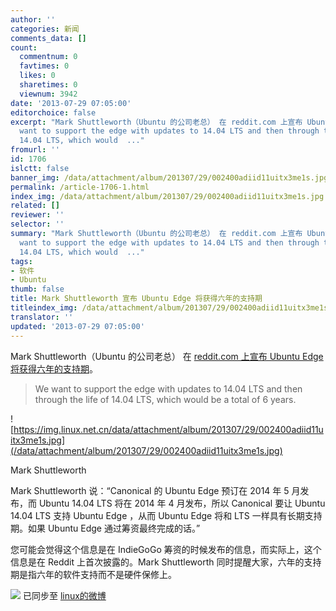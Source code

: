 ```yaml
---
author: ''
categories: 新闻
comments_data: []
count:
  commentnum: 0
  favtimes: 0
  likes: 0
  sharetimes: 0
  viewnum: 3942
date: '2013-07-29 07:05:00'
editorchoice: false
excerpt: "Mark Shuttleworth（Ubuntu 的公司老总） 在 reddit.com 上宣布 Ubuntu Edge 将获得六年的支持期。\r\n\r\nWe
  want to support the edge with updates to 14.04 LTS and then through the life of
  14.04 LTS, which would  ..."
fromurl: ''
id: 1706
islctt: false
banner_img: /data/attachment/album/201307/29/002400adiid11uitx3me1s.jpg
permalink: /article-1706-1.html
index_img: /data/attachment/album/201307/29/002400adiid11uitx3me1s.jpg
related: []
reviewer: ''
selector: ''
summary: "Mark Shuttleworth（Ubuntu 的公司老总） 在 reddit.com 上宣布 Ubuntu Edge 将获得六年的支持期。\r\n\r\nWe
  want to support the edge with updates to 14.04 LTS and then through the life of
  14.04 LTS, which would  ..."
tags:
- 软件
- Ubuntu
thumb: false
title: Mark Shuttleworth 宣布 Ubuntu Edge 将获得六年的支持期
titleindex_img: /data/attachment/album/201307/29/002400adiid11uitx3me1s.jpg
translator: ''
updated: '2013-07-29 07:05:00'
---
```


Mark Shuttleworth（Ubuntu 的公司老总） 在 [reddit.com 上宣布 Ubuntu Edge 将获得六年的支持期](http://www.reddit.com/r/IAmA/comments/1j166z/hi_im_mark_shuttleworth_founder_of_ubuntu/cba3d9b)。



> 
> We want to support the edge with updates to 14.04 LTS and then through the life of 14.04 LTS, which would be a total of 6 years.
> 
> 
> 


![https://img.linux.net.cn/data/attachment/album/201307/29/002400adiid11uitx3me1s.jpg](/data/attachment/album/201307/29/002400adiid11uitx3me1s.jpg)


Mark Shuttleworth


Mark Shuttleworth 说：“Canonical 的 Ubuntu Edge 预订在 2014 年 5 月发布，而 Ubuntu 14.04 LTS 将在 2014 年 4 月发布，所以 Canonical 要让 Ubuntu 14.04 LTS 支持 Ubuntu Edge ，从而 Ubuntu Edge 将和 LTS 一样具有长期支持期。如果 Ubuntu Edge 通过筹资最终完成的话。”


您可能会觉得这个信息是在 IndieGoGo 筹资的时候发布的信息，而实际上，这个信息是在 Reddit 上首次披露的。Mark Shuttleworth 同时提醒大家，六年的支持期是指六年的软件支持而不是硬件保修上。


![](https://img.linux.net.cn/xwb/images/bgimg/icon_logo.png) 已同步至 [linux的微博](http://weibo.com/1772191555)